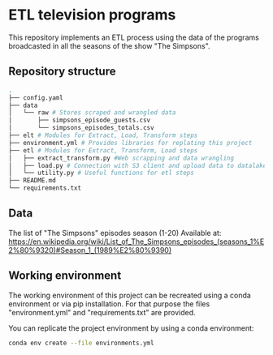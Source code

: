 # ETL television programs

This repository implements an ETL process using the data of the programs broadcasted in all the seasons of the show "The Simpsons". 

## Repository structure
```bash
.
├── config.yaml
├── data
│   └── raw # Stores scraped and wrangled data
│       ├── simpsons_episode_guests.csv 
│       └── simpsons_episodes_totals.csv
├── elt # Modules for Extract, Load, Transform steps
├── environment.yml # Provides libraries for replating this project
├── etl # Modules for Extract, Transform, Load steps
│   ├── extract_transform.py #Web scrapping and data wrangling
│   ├── load.py # Connection with S3 client and upload data to datalake
│   └── utility.py # Useful functions for etl steps
├── README.md
└── requirements.txt

```
## Data

The list of "The Simpsons" episodes season (1-20)
Available at: 
https://en.wikipedia.org/wiki/List_of_The_Simpsons_episodes_(seasons_1%E2%80%9320)#Season_1_(1989%E2%80%9390)



## Working environment

The working environment of this project can be recreated using a conda environment or via pip installation. For that purpose the files "environment.yml" and "requirements.txt" are provided.

You can replicate the project environment by using a conda environment:

``` bash
conda env create --file environments.yml
```
